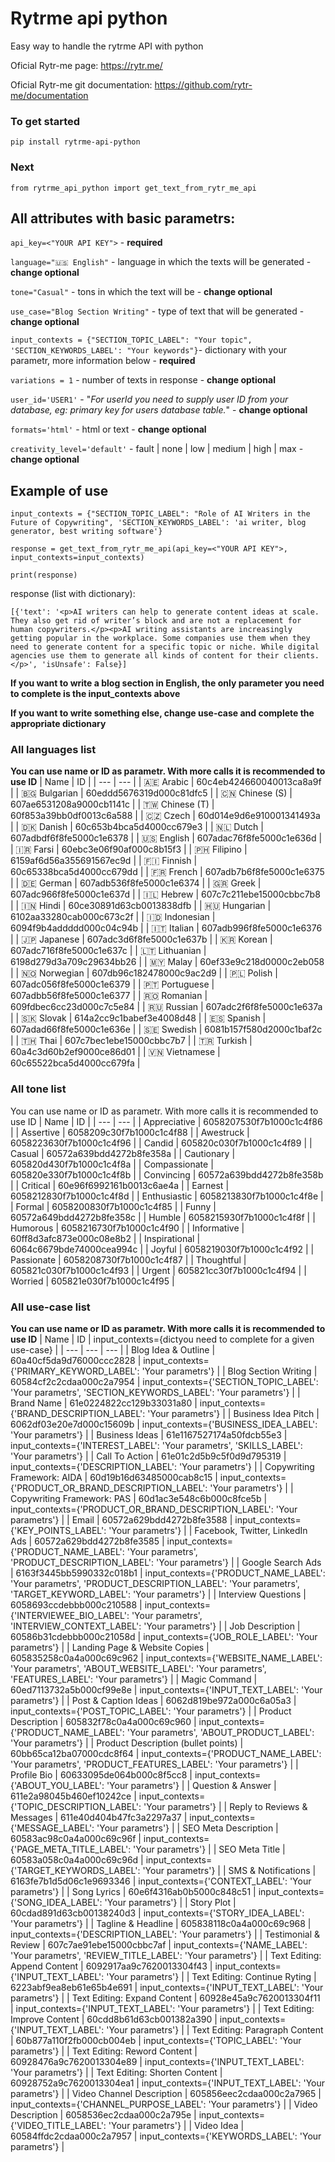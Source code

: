 # Rytrme api python

Easy way to handle the rytrme API with python 

Oficial Rytr-me page: https://rytr.me/

Oficial Rytr-me git documentation: https://github.com/rytr-me/documentation

### To get started

```
pip install rytrme-api-python
```

### Next 

```
from rytrme_api_python import get_text_from_rytr_me_api
```

## All attributes with basic parametrs:
```api_key=<"YOUR API KEY">``` - **required**

```language="🇺🇸 English"``` - language in which the texts will be generated - **change optional**

```tone="Casual"``` - tons in which the text will be - **change optional**

```use_case="Blog Section Writing"``` - type of text that will be generated - **change optional**

```input_contexts = {"SECTION_TOPIC_LABEL": "Your topic", 'SECTION_KEYWORDS_LABEL': "Your keywords"}```- dictionary with your parametr, more information below - **required**

```variations = 1``` - number of texts in response - **change optional**

```user_id='USER1'``` - "*For userId you need to supply user ID from your database, eg: primary key for users database table.*" - **change optional**

```formats='html'``` - html or text - **change optional**

```creativity_level='default'``` - fault | none | low | medium | high | max - **change optional**

## Example of use

```
input_contexts = {"SECTION_TOPIC_LABEL": "Role of AI Writers in the Future of Copywriting", 'SECTION_KEYWORDS_LABEL': 'ai writer, blog generator, best writing software'}

response = get_text_from_rytr_me_api(api_key=<"YOUR API KEY">, input_contexts=input_contexts)

print(response)
```

response (list with dictionary):
```
[{'text': '<p>AI writers can help to generate content ideas at scale. They also get rid of writer’s block and are not a replacement for human copywriters.</p><p>AI writing assistants are increasingly getting popular in the workplace. Some companies use them when they need to generate content for a specific topic or niche. While digital agencies use them to generate all kinds of content for their clients.</p>', 'isUnsafe': False}]
```

**If you want to write a blog section in English, the only parameter you need to complete is the input_contexts above**

**If you want to write something else, change use-case and complete the appropriate dictionary**

### All languages list
**You can use name or ID as parametr. With more calls it is recommended to use ID**
| Name | ID |
| --- | --- |
| 🇦🇪 Arabic | 60c4eb424660040013ca8a9f |
| 🇧🇬 Bulgarian | 60eddd5676319d000c81dfc5 |
| 🇨🇳 Chinese (S) | 607ae6531208a9000cb1141c |
| 🇹🇼 Chinese (T) | 60f853a39bb0df0013c6a588 |
| 🇨🇿 Czech | 60d014e9d6e910001341493a |
| 🇩🇰 Danish | 60c653b4bca5d4000cc679e3 |
| 🇳🇱 Dutch | 607adbdf6f8fe5000c1e6378 |
| 🇺🇸 English | 607adac76f8fe5000c1e636d |
| 🇮🇷 Farsi | 60ebc3e06f90af000c8b15f3 |
| 🇵🇭 Filipino | 6159af6d56a355691567ec9d |
| 🇫🇮 Finnish | 60c65338bca5d4000cc679dd |
| 🇫🇷 French | 607adb7b6f8fe5000c1e6375 |
| 🇩🇪 German | 607adb536f8fe5000c1e6374 |
| 🇬🇷 Greek | 607adc966f8fe5000c1e637d |
| 🇮🇱 Hebrew | 607c7c211ebe15000cbbc7b8 |
| 🇮🇳 Hindi | 60ce30891d63cb0013838dfb |
| 🇭🇺 Hungarian | 6102aa33280cab000c673c2f |
| 🇮🇩 Indonesian | 6094f9b4addddd000c04c94b |
| 🇮🇹 Italian | 607adb996f8fe5000c1e6376 |
| 🇯🇵 Japanese | 607adc3d6f8fe5000c1e637b |
| 🇰🇷 Korean | 607adc716f8fe5000c1e637c |
| 🇱🇹 Lithuanian | 6198d279d3a709c29634bb26 |
| 🇲🇾 Malay | 60ef33e9c218d0000c2eb058 |
| 🇳🇴 Norwegian | 607db96c182478000c9ac2d9 |
| 🇵🇱 Polish | 607adc056f8fe5000c1e6379 |
| 🇵🇹 Portuguese | 607adbb56f8fe5000c1e6377 |
| 🇷🇴 Romanian | 609fdbec6cc23d000c7c5e84 |
| 🇷🇺 Russian | 607adc2f6f8fe5000c1e637a |
| 🇸🇰 Slovak | 614a2cc9c1babef3e4008d48 |
| 🇪🇸 Spanish | 607adad66f8fe5000c1e636e |
| 🇸🇪 Swedish | 6081b157f580d2000c1baf2c |
| 🇹🇭 Thai | 607c7bec1ebe15000cbbc7b7 |
| 🇹🇷 Turkish | 60a4c3d60b2ef9000ce86d01 |
| 🇻🇳 Vietnamese | 60c65522bca5d4000cc679fa |

### All tone list
You can use name or ID as parametr. With more calls it is recommended to use ID
| Name | ID | 
| --- | --- |
| Appreciative | 6058207530f7b1000c1c4f86 |
| Assertive | 6058209c30f7b1000c1c4f88 |
| Awestruck | 6058223630f7b1000c1c4f96 |
| Candid | 605820c030f7b1000c1c4f89 |
| Casual | 60572a639bdd4272b8fe358a |
| Cautionary | 605820d430f7b1000c1c4f8a |
| Compassionate | 605820e330f7b1000c1c4f8b |
| Convincing | 60572a639bdd4272b8fe358b |
| Critical | 60e96f6992161b0013c6ae4a |
| Earnest | 6058212830f7b1000c1c4f8d |
| Enthusiastic | 6058213830f7b1000c1c4f8e |
| Formal | 6058200830f7b1000c1c4f85 |
| Funny | 60572a649bdd4272b8fe358c |
| Humble | 6058215930f7b1000c1c4f8f |
| Humorous | 6058216730f7b1000c1c4f90 |
| Informative | 60ff8d3afc873e000c08e8b2 |
| Inspirational | 6064c6679bde74000cea994c |
| Joyful | 6058219030f7b1000c1c4f92 |
| Passionate | 6058208730f7b1000c1c4f87 |
| Thoughtful | 605821c030f7b1000c1c4f93 |
| Urgent | 605821cc30f7b1000c1c4f94 |
| Worried | 605821e030f7b1000c1c4f95 |

### All use-case list
**You can use name or ID as parametr. With more calls it is recommended to use ID**
| Name | ID | input_contexts={dictyou need to complete for a given use-case} |
| --- | --- | --- |
| Blog Idea & Outline | 60a40cf5da9d76000ccc2828 | input_contexts={'PRIMARY_KEYWORD_LABEL': 'Your parametrs'} |
| Blog Section Writing | 60584cf2c2cdaa000c2a7954 | input_contexts={'SECTION_TOPIC_LABEL': 'Your parametrs', 'SECTION_KEYWORDS_LABEL': 'Your parametrs'} |
| Brand Name | 61e0224822cc129b33031a80 | input_contexts={'BRAND_DESCRIPTION_LABEL': 'Your parametrs'} |
| Business Idea Pitch | 6062df03e20e7d000c15609b | input_contexts={'BUSINESS_IDEA_LABEL': 'Your parametrs'} |
| Business Ideas | 61e1167527174a50fdcb55e3 | input_contexts={'INTEREST_LABEL': 'Your parametrs', 'SKILLS_LABEL': 'Your parametrs'} |
| Call To Action | 61e01c2d5b9c5f0d9d795319 | input_contexts={'DESCRIPTION_LABEL': 'Your parametrs'} |
| Copywriting Framework: AIDA | 60d19b16d63485000cab8c15 | input_contexts={'PRODUCT_OR_BRAND_DESCRIPTION_LABEL': 'Your parametrs'} |
| Copywriting Framework: PAS | 60d1ac3e548c6b000c8fce5b | input_contexts={'PRODUCT_OR_BRAND_DESCRIPTION_LABEL': 'Your parametrs'} |
| Email | 60572a629bdd4272b8fe3588 | input_contexts={'KEY_POINTS_LABEL': 'Your parametrs'} |
| Facebook, Twitter, LinkedIn Ads | 60572a629bdd4272b8fe3585 | input_contexts={'PRODUCT_NAME_LABEL': 'Your parametrs', 'PRODUCT_DESCRIPTION_LABEL': 'Your parametrs'} |
| Google Search Ads | 6163f3445bb5990332c018b1 | input_contexts={'PRODUCT_NAME_LABEL': 'Your parametrs', 'PRODUCT_DESCRIPTION_LABEL': 'Your parametrs', 'TARGET_KEYWORD_LABEL': 'Your parametrs'} |
| Interview Questions | 6058693ccdebbb000c210588 | input_contexts={'INTERVIEWEE_BIO_LABEL': 'Your parametrs', 'INTERVIEW_CONTEXT_LABEL': 'Your parametrs'} |
| Job Description | 60586b31cdebbb000c21058d | input_contexts={'JOB_ROLE_LABEL': 'Your parametrs'} |
| Landing Page & Website Copies | 605835258c0a4a000c69c962 | input_contexts={'WEBSITE_NAME_LABEL': 'Your parametrs', 'ABOUT_WEBSITE_LABEL': 'Your parametrs', 'FEATURES_LABEL': 'Your parametrs'} |
| Magic Command | 60ed7113732a5b000cf99e8e | input_contexts={'INPUT_TEXT_LABEL': 'Your parametrs'} |
| Post & Caption Ideas | 6062d819be972a000c6a05a3 | input_contexts={'POST_TOPIC_LABEL': 'Your parametrs'} |
| Product Description | 605832f78c0a4a000c69c960 | input_contexts={'PRODUCT_NAME_LABEL': 'Your parametrs', 'ABOUT_PRODUCT_LABEL': 'Your parametrs'} |
| Product Description (bullet points) | 60bb65ca12ba07000cdc8f64 | input_contexts={'PRODUCT_NAME_LABEL': 'Your parametrs', 'PRODUCT_FEATURES_LABEL': 'Your parametrs'} |
| Profile Bio | 60633095de064b000c8f5cc8 | input_contexts={'ABOUT_YOU_LABEL': 'Your parametrs'} |
| Question & Answer | 611e2a98045b460ef10242ce | input_contexts={'TOPIC_DESCRIPTION_LABEL': 'Your parametrs'} |
| Reply to Reviews & Messages | 611e40d404b47fc3a2297a37 | input_contexts={'MESSAGE_LABEL': 'Your parametrs'} |
| SEO Meta Description | 60583ac98c0a4a000c69c96f | input_contexts={'PAGE_META_TITLE_LABEL': 'Your parametrs'} |
| SEO Meta Title | 60583a058c0a4a000c69c96d | input_contexts={'TARGET_KEYWORDS_LABEL': 'Your parametrs'} |
| SMS & Notifications | 6163fe7b1d5d06c1e9693346 | input_contexts={'CONTEXT_LABEL': 'Your parametrs'} |
| Song Lyrics | 60e6f4316ab0b5000c848c51 | input_contexts={'SONG_IDEA_LABEL': 'Your parametrs'} |
| Story Plot | 60cdad891d63cb00138240d3 | input_contexts={'STORY_IDEA_LABEL': 'Your parametrs'} |
| Tagline & Headline | 605838118c0a4a000c69c968 | input_contexts={'DESCRIPTION_LABEL': 'Your parametrs'} |
| Testimonial & Review | 607c7ae91ebe15000cbbc7af | input_contexts={'NAME_LABEL': 'Your parametrs', 'REVIEW_TITLE_LABEL': 'Your parametrs'} |
| Text Editing: Append Content | 6092917aa9c7620013304f43 | input_contexts={'INPUT_TEXT_LABEL': 'Your parametrs'} |
| Text Editing: Continue Ryting | 6223abf9ea8eb61e65b4e691 | input_contexts={'INPUT_TEXT_LABEL': 'Your parametrs'} |
| Text Editing: Expand Content | 60928e45a9c7620013304f11 | input_contexts={'INPUT_TEXT_LABEL': 'Your parametrs'} |
| Text Editing: Improve Content | 60cdd8b61d63cb001382a390 | input_contexts={'INPUT_TEXT_LABEL': 'Your parametrs'} |
| Text Editing: Paragraph Content | 60b877a110f2fb000cb004eb | input_contexts={'TOPIC_LABEL': 'Your parametrs'} |
| Text Editing: Reword Content | 60928476a9c7620013304e89 | input_contexts={'INPUT_TEXT_LABEL': 'Your parametrs'} |
| Text Editing: Shorten Content | 60928752a9c7620013304ea1 | input_contexts={'INPUT_TEXT_LABEL': 'Your parametrs'} |
| Video Channel Description | 605856eec2cdaa000c2a7965 | input_contexts={'CHANNEL_PURPOSE_LABEL': 'Your parametrs'} |
| Video Description | 6058536ec2cdaa000c2a795e | input_contexts={'VIDEO_TITLE_LABEL': 'Your parametrs'} |
| Video Idea | 60584ffdc2cdaa000c2a7957 | input_contexts={'KEYWORDS_LABEL': 'Your parametrs'} |
